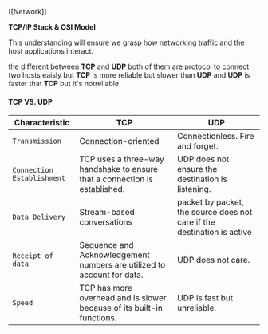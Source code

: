[[Network]]


**TCP/IP Stack & OSI Model**

This understanding will ensure we grasp how networking traffic and the host applications interact.


the different between **TCP** and **UDP**
both of them are protocol to connect two hosts eaisly but **TCP** is more reliable but slower than **UDP** and **UDP** is faster that **TCP** but it's notreliable 

#### TCP VS. UDP

|**Characteristic**|**TCP**|**UDP**|
|---|---|---|
|`Transmission`|Connection-oriented|Connectionless. Fire and forget.|
|`Connection Establishment`|TCP uses a three-way handshake to ensure that a connection is established.|UDP does not ensure the destination is listening.|
|`Data Delivery`|Stream-based conversations|packet by packet, the source does not care if the destination is active|
|`Receipt of data`|Sequence and Acknowledgement numbers are utilized to account for data.|UDP does not care.|
|`Speed`|TCP has more overhead and is slower because of its built-in functions.|UDP is fast but unreliable.|